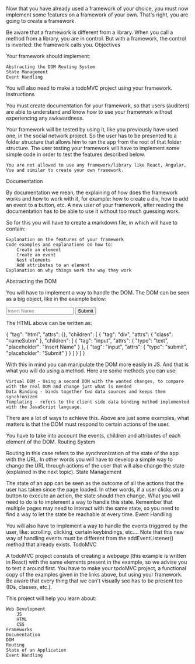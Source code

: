 Now that you have already used a framework of your choice, you must now implement some features on a framework of your own. That's right, you are going to create a framework.

Be aware that a framework is different from a library. When you call a method from a library, you are in control. But with a framework, the control is inverted: the framework calls you.
Objectives

Your framework should implement:

    Abstracting the DOM Routing System
    State Management
    Event Handling

You will also need to make a todoMVC project using your framework.
Instructions

You must create documentation for your framework, so that users (auditers) are able to understand and know how to use your framework without experiencing any awkwardness.

Your framework will be tested by using it, like you previously have used one, in the social network project. So the user has to be presented to a folder structure that allows him to run the app from the root of that folder structure. The user testing your framework will have to implement some simple code in order to test the features described below.

    You are not allowed to use any framework/library like React, Angular, Vue and similar to create your own framework.

Documentation

By documentation we mean, the explaining of how does the framework works and how to work with it, for example: how to create a div, how to add an event to a button, etc. A new user of your framework, after reading the documentation has to be able to use it without too much guessing work.

So for this you will have to create a markdown file, in which will have to contain:

    Explanation on the features of your framework
    Code examples and explanations on how to:
        Create an element
        Create an event
        Nest elements
        Add attributes to an element
    Explanation on why things work the way they work

Abstracting the DOM

You will have to implement a way to handle the DOM. The DOM can be seen as a big object, like in the example below:

<html>
  <div class="nameSubm">
    <input type="text" placeholder="Insert Name" />
    <input type="submit" placeholder="Submit" />
  </div>
</html>

The HTML above can be written as:

{
  "tag": "html",
  "attrs": {},
  "children": [
    {
      "tag": "div",
      "attrs": {
        "class": "nameSubm"
      },
      "children": [
        {
          "tag": "input",
          "attrs": {
            "type": "text",
            "placeholder": "Insert Name"
          }
        },
        {
          "tag": "input",
          "attrs": {
            "type": "submit",
            "placeholder": "Submit"
          }
        }
      ]
    }
  ]
}

With this in mind you can manipulate the DOM more easily in JS. And that is what you will do using a method. Here are some methods you can use:

    Virtual DOM - Using a second DOM with the wanted changes, to compare with the real DOM and change just what is needed
    Data Binding - binds together two data sources and keeps them synchronized
    Templating - refers to the client side data binding method implemented with the JavaScript language.

There are a lot of ways to achieve this. Above are just some examples, what matters is that the DOM must respond to certain actions of the user.

You have to take into account the events, children and attributes of each element of the DOM.
Routing System

Routing in this case refers to the synchronization of the state of the app with the URL. In other words you will have to develop a simple way to change the URL through actions of the user that will also change the state (explained in the next topic).
State Management

The state of an app can be seen as the outcome of all the actions that the user has taken since the page loaded. In other words, if a user clicks on a button to execute an action, the state should then change.
What you will need to do is to implement a way to handle this state. Remember that multiple pages may need to interact with the same state, so you need to find a way to let the state be reachable at every time.
Event Handling

You will also have to implement a way to handle the events triggered by the user, like: scrolling, clicking, certain keybindings, etc.... Note that this new way of handling events must be different from the addEventListener() method that already exists.
TodoMVC

A todoMVC project consists of creating a webpage (this example is written in React) with the same elements present in the example, so we advise you to test it around first. You have to make your todoMVC project, a functional copy of the examples given in the links above, but using your framework.
Be aware that every thing that we can't visually see has to be present too (IDs, classes, etc.).

This project will help you learn about:

    Web Development
        JS
        HTML
        CSS
    Frameworks
    Documentation
    DOM
    Routing
    State of an Application
    Event Handling
